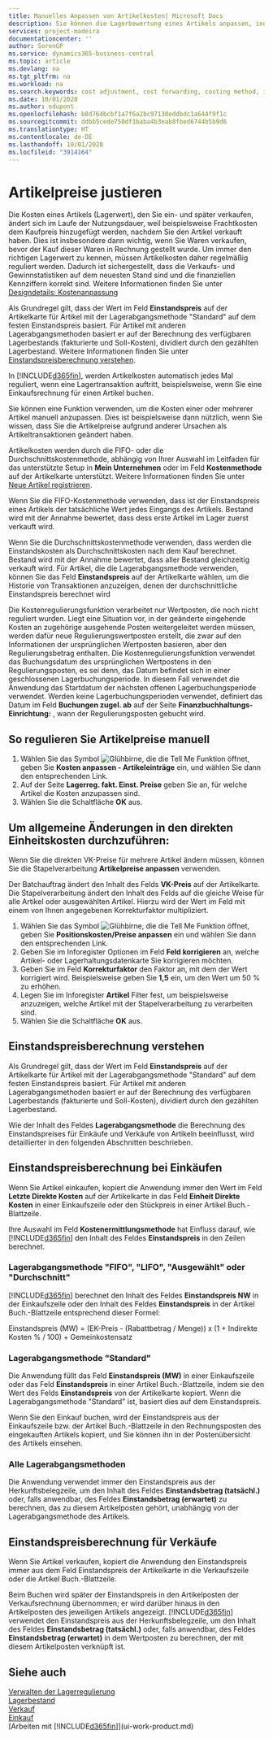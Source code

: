 ```yaml
---
title: Manuelles Anpassen von Artikelkosten| Microsoft Docs
description: Sie können die Lagerbewertung eines Artikels anpassen, indem Sie die FIFO. oder " Standard "oder Durchschnittskostenmethode anwenden, z. B. wenn Artikelkosten für Gründe, die keine Transaktionen betreffen, ändern.
services: project-madeira
documentationcenter: ''
author: SorenGP
ms.service: dynamics365-business-central
ms.topic: article
ms.devlang: na
ms.tgt_pltfrm: na
ms.workload: na
ms.search.keywords: cost adjustment, cost forwarding, costing method, inventory valuation, costing
ms.date: 10/01/2020
ms.author: edupont
ms.openlocfilehash: b8d764bcbf1a7f6a2bc97130eddbdc1a644f9f1c
ms.sourcegitcommit: ddbb5cede750df1baba4b3eab8fbed6744b5b9d6
ms.translationtype: HT
ms.contentlocale: de-DE
ms.lasthandoff: 10/01/2020
ms.locfileid: "3914164"
---
```

# <a name="adjust-item-costs"></a>Artikelpreise justieren
Die Kosten eines Artikels (Lagerwert), den Sie ein- und später verkaufen, ändert sich im Laufe der Nutzungsdauer, weil beispielsweise Frachtkosten dem Kaufpreis hinzugefügt werden, nachdem Sie den Artikel verkauft haben. Dies ist insbesondere dann wichtig, wenn Sie Waren verkaufen, bevor der Kauf dieser Waren in Rechnung gestellt wurde. Um immer den richtigen Lagerwert zu kennen, müssen Artikelkosten daher regelmäßig reguliert werden. Dadurch ist sichergestellt, dass die Verkaufs- und Gewinnstatistiken auf dem neuesten Stand sind und die finanziellen Kennziffern korrekt sind. Weitere Informationen finden Sie unter [Designdetails: Kostenanpassung](design-details-cost-adjustment.md)

Als Grundregel gilt, dass der Wert im Feld **Einstandspreis** auf der Artikelkarte für Artikel mit der Lagerabgangsmethode "Standard" auf dem festen Einstandspreis basiert. Für Artikel mit anderen Lagerabgangsmethoden basiert er auf der Berechnung des verfügbaren Lagerbestands (fakturierte und Soll-Kosten), dividiert durch den gezählten Lagerbestand. Weitere Informationen finden Sie unter [Einstandspreisberechnung verstehen](inventory-how-adjust-item-costs.md#understanding-unit-cost-calculation).

In [!INCLUDE[d365fin](includes/d365fin_md.md)], werden Artikelkosten automatisch jedes Mal reguliert, wenn eine Lagertransaktion auftritt, beispielsweise, wenn Sie eine Einkaufsrechnung für einen Artikel buchen.

Sie können eine Funktion verwenden, um die Kosten einer oder mehrerer Artikel manuell anzupassen. Dies ist beispielsweise dann nützlich, wenn Sie wissen, dass Sie die Artikelpreise aufgrund anderer Ursachen als Artikeltransaktionen geändert haben.

Artikelkosten werden durch die FIFO- oder die Durchschnittskostenmethode, abhängig von Ihrer Auswahl im Leitfaden für das unterstützte Setup in **Mein Unternehmen** oder im Feld **Kostenmethode** auf der Artikelkarte unterstützt. Weitere Informationen finden Sie unter [Neue Artikel registrieren](inventory-how-register-new-items.md).  

Wenn Sie die FIFO-Kostenmethode verwenden, dass ist der Einstandspreis eines Artikels der tatsächliche Wert jedes Eingangs des Artikels. Bestand wird mit der Annahme bewertet, dass dess erste Artikel im Lager zuerst verkauft wird.

Wenn Sie die Durchschnittskostenmethode verwenden, dass werden die Einstandskosten als Durchschnittskosten nach dem Kauf berechnet. Bestand wird mit der Annahme bewertet, dass aller Bestand gleichzeitig verkauft wird. Für Artikel, die die Lagerabgangsmethode verwenden, können Sie das Feld **Einstandspreis** auf der Artikelkarte wählen, um die Historie von Transaktionen anzuzeigen, denen der durchschnittliche Einstandspreis berechnet wird

Die Kostenregulierungsfunktion verarbeitet nur Wertposten, die noch nicht reguliert wurden. Liegt eine Situation vor, in der geänderte eingehende Kosten an zugehörige ausgehende Posten weitergeleitet werden müssen, werden dafür neue Regulierungswertposten erstellt, die zwar auf den Informationen der ursprünglichen Wertposten basieren, aber den Regulierungsbetrag enthalten. Die Kostenregulierungsfunktion verwendet das Buchungsdatum des ursprünglichen Wertpostens in den Regulierungsposten, es sei denn, das Datum befindet sich in einer geschlossenen Lagerbuchungsperiode. In diesem Fall verwendet die Anwendung das Startdatum der nächsten offenen Lagerbuchungsperiode verwendet. Werden keine Lagerbuchungsperioden verwendet, definiert das Datum im Feld **Buchungen zugel. ab** auf der Seite **Finanzbuchhaltungs-Einrichtung:** , wann der Regulierungsposten gebucht wird.

## <a name="to-adjust-item-costs-manually"></a>So regulieren Sie Artikelpreise manuell
1. Wählen Sie das Symbol ![Glühbirne, die die Tell Me Funktion öffnet](media/ui-search/search_small.png "Was möchten Sie tun?"), geben Sie **Kosten anpassen - Artikeleinträge** ein, und wählen Sie dann den entsprechenden Link.
2. Auf der Seite **Lagerreg. fakt. Einst. Preise** geben Sie an, für welche Artikel die Kosten anzupassen sind.
3. Wählen Sie die Schaltfläche **OK** aus.

## <a name="to-make-general-changes-in-the-direct-unit-cost"></a>Um allgemeine Änderungen in den direkten Einheitskosten durchzuführen:
Wenn Sie die direkten VK-Preise für mehrere Artikel ändern müssen, können Sie die Stapelverarbeitung **Artikelpreise anpassen** verwenden.  

 Der Batchauftrag ändert den Inhalt des Felds **VK-Preis** auf der Artikelkarte. Die Stapelverarbeitung ändert den Inhalt des Felds auf die gleiche Weise für alle Artikel oder ausgewählten Artikel. Hierzu wird der Wert im Feld mit einem von Ihnen angegebenen Korrekturfaktor multipliziert.  

1. Wählen Sie das Symbol ![Glühbirne, die die Tell Me Funktion öffnet](media/ui-search/search_small.png "Was möchten Sie tun?"), geben Sie **Positionskosten/Preise anpassen** ein und wählen Sie dann den entsprechenden Link.  
2. Geben Sie im Inforegister Optionen im Feld **Feld korrigieren** an, welche Artikel- oder Lagerhaltungsdatenkarte Sie korrigieren möchten.  
3. Geben Sie im Feld **Korrekturfaktor** den Faktor an, mit dem der Wert korrigiert wird. Beispielsweise geben Sie **1,5** ein, um den Wert um 50 % zu erhöhen.  
4. Legen Sie im Inforegister **Artikel** Filter fest, um beispielsweise anzuzeigen, welche Artikel mit der Stapelverarbeitung zu verarbeiten sind.  
5. Wählen Sie die Schaltfläche **OK** aus.  

## <a name="understanding-unit-cost-calculation"></a>Einstandspreisberechnung verstehen
Als Grundregel gilt, dass der Wert im Feld **Einstandspreis** auf der Artikelkarte für Artikel mit der Lagerabgangsmethode "Standard" auf dem festen Einstandspreis basiert. Für Artikel mit anderen Lagerabgangsmethoden basiert er auf der Berechnung des verfügbaren Lagerbestands (fakturierte und Soll-Kosten), dividiert durch den gezählten Lagerbestand.  

 Wie der Inhalt des Feldes **Lagerabgangsmethode** die Berechnung des Einstandspreises für Einkäufe und Verkäufe von Artikeln beeinflusst, wird detaillierter in den folgenden Abschnitten beschrieben.  

## <a name="unit-cost-calculation-for-purchases"></a>Einstandspreisberechnung bei Einkäufen  
 Wenn Sie Artikel einkaufen, kopiert die Anwendung immer den Wert im Feld **Letzte Direkte Kosten** auf der Artikelkarte in das Feld **Einheit Direkte Kosten** in einer Einkaufszeile oder den Stückpreis in einer Artikel Buch.-Blattzeile.  

 Ihre Auswahl im Feld **Kostenermittlungsmethode** hat Einfluss darauf, wie [!INCLUDE[d365fin](includes/d365fin_md.md)] den Inhalt des Feldes **Einstandspreis** in den Zeilen berechnet.  

### <a name="costing-method-fifo-lifo-specific-or-average"></a>Lagerabgangsmethode "FIFO", "LIFO", "Ausgewählt" oder "Durchschnitt"  
 [!INCLUDE[d365fin](includes/d365fin_md.md)] berechnet den Inhalt des Feldes **Einstandspreis NW** in der Einkaufszeile oder den Inhalt des Feldes **Einstandspreis** in der Artikel Buch.-Blattzeile entsprechend dieser Formel:  

 Einstandspreis (MW) = (EK-Preis - (Rabattbetrag / Menge)) x (1 + Indirekte Kosten % / 100) + Gemeinkostensatz  

### <a name="costing-method-standard"></a>Lagerabgangsmethode "Standard"  
 Die Anwendung füllt das Feld **Einstandspreis (MW)** in einer Einkaufszeile oder das Feld **Einstandspreis** in einer Artikel Buch.-Blattzeile, indem sie den Wert des Felds **Einstandspreis** von der Artikelkarte kopiert. Wenn die Lagerabgangsmethode "Standard" ist, basiert dies auf dem Einstandspreis.  

 Wenn Sie den Einkauf buchen, wird der Einstandspreis aus der Einkaufszeile bzw. der Artikel Buch.-Blattzeile in den Rechnungsposten des eingekauften Artikels kopiert, und Sie können ihn in der Postenübersicht des Artikels einsehen.  

### <a name="all-costing-methods"></a>Alle Lagerabgangsmethoden  
 Die Anwendung verwendet immer den Einstandspreis aus der Herkunftsbelegzeile, um den Inhalt des Feldes **Einstandsbetrag (tatsächl.)** oder, falls anwendbar, des Feldes **Einstandsbetrag (erwartet)** zu berechnen, das zu diesem Artikelposten gehört, unabhängig von der Lagerabgangsmethode des Artikels.  

## <a name="unit-cost-calculation-for-sales"></a>Einstandspreisberechnung für Verkäufe  
 Wenn Sie Artikel verkaufen, kopiert die Anwendung den Einstandspreis immer aus dem Feld Einstandspreis der Artikelkarte in die Verkaufszeile oder die Artikel Buch.-Blattzeile.  

 Beim Buchen wird später der Einstandspreis in den Artikelposten der Verkaufsrechnung übernommen; er wird darüber hinaus in den Artikelposten des jeweiligen Artikels angezeigt. [!INCLUDE[d365fin](includes/d365fin_md.md)] verwendet den Einstandspreis aus der Herkunftsbelegzeile, um den Inhalt des Feldes **Einstandsbetrag (tatsächl.)** oder, falls anwendbar, des Feldes **Einstandsbetrag (erwartet)** in dem Wertposten zu berechnen, der mit diesem Artikelposten verknüpft ist.  

## <a name="see-also"></a>Siehe auch
[Verwalten der Lagerregulierung](finance-manage-inventory-costs.md)  
[Lagerbestand](inventory-manage-inventory.md)  
[Verkauf](sales-manage-sales.md)  
[Einkauf](purchasing-manage-purchasing.md)  
[Arbeiten mit [!INCLUDE[d365fin](includes/d365fin_md.md)]](ui-work-product.md)
